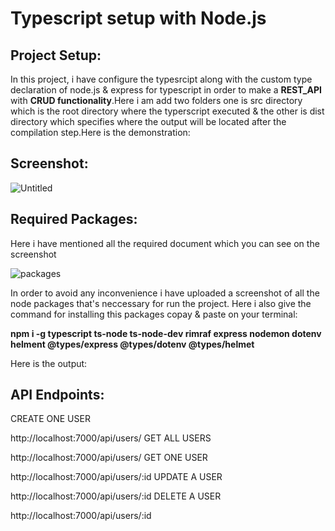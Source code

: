 # Typescript setup with Node.js
## Project Setup:
In this project, i have configure the typesrcipt along with the custom type declaration of node.js & express for typescript in order to make a **REST_API** with **CRUD functionality**.Here i am add two folders one is src directory which is the root directory where the typerscript executed & the other is dist directory which specifies where the output will be located after the compilation step.Here is the demonstration:
## Screenshot:
![Untitled](https://user-images.githubusercontent.com/49817481/194006815-1eb6166f-090e-428a-9db7-5124c11dbb16.png)

## Required Packages:
Here i have mentioned all the required document which you can see on the screenshot

![packages](https://user-images.githubusercontent.com/49817481/194229732-a7da2963-e1ec-4ff4-acfc-1235a924669e.png)


In order to avoid any inconvenience i have uploaded a screenshot of all the node packages that's neccessary for run the project.
Here i also give the command for installing this packages copay & paste on your terminal:

**npm i -g typescript ts-node ts-node-dev rimraf express nodemon dotenv helment @types/express @types/dotenv @types/helmet**

Here is the output:
## API Endpoints:

CREATE ONE USER 

http://localhost:7000/api/users/
GET ALL USERS 

http://localhost:7000/api/users/
GET ONE USER  

http://localhost:7000/api/users/:id
UPDATE A USER  

http://localhost:7000/api/users/:id
DELETE A USER  

http://localhost:7000/api/users/:id






